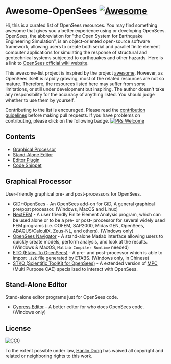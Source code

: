 # Awesome-OpenSees  [![Awesome](https://awesome.re/badge.svg)](https://awesome.re)

Hi, this is a curated list of OpenSees resources. You may find something awesome that gives you a better experience using or developing OpenSees. OpenSees, the abbreviation for "the Open System for Earthquake Engineering Simulation", is an object-oriented open-source software framework, allowing users to create both serial and parallel finite element computer applications for simulating the response of structural and geotechnical systems subjected to earthquakes and other hazards. Here is a link to [OpenSees official wiki website](http://opensees.berkeley.edu/wiki/index.php/Main_Page).

This awesome-list project is inspired by the project [awesome](https://github.com/sindresorhus/awesome). However, as OpenSees itself is rapidly growing, most of the related resources are not so mature. Therefore, the resources listed here may suffer from some limitations, or still under development but inspiring. The author doesn't take any responsibility for the accuracy of anything listed. You should judge whether to use them by yourself.

Contributing to the list is encouraged. Please read the [contribution guidelines](contributing.md) before making pull requests. If you have problems on contributing, please click on the following badge. [![PRs Welcome](https://img.shields.io/badge/PRs-welcome-brightgreen.svg?style=flat-square)](http://makeapullrequest.com)

## Contents

* [Graphical Processor](#graphical-processor)
* [Stand-Alone Editor](#stand-alone-editor)
* [Editor Plugin](#Editor-Plugin)
* [Code Snippet](#Code-Snippet)


## Graphical Processor
User-friendly graphical pre- and post-processors for OpenSees.

* [GiD+OpenSees](http://gidopensees.rclab.civil.auth.gr/) - An OpenSees add-on for [GiD](https://www.gidhome.com/download/), A general graphical pre/post processor. (Windows, MacOS and Linux)
* [NextFEM](http://www.nextfem.it/it/home/) - A user friendly Finite Element Analysis program, which can be used alone or to be a pre- or post- processor for several widely used FEM programs (i.e. OOFEM, SAP2000, Midas GEN, OpenSees, ABAQUS/CalculiX, Zeus-NL, and others). (Windows only)
* [OpenSees Navigator](http://openseesnavigator.berkeley.edu/) - A stand-alone Matlab interface allowing users to quickly create models, perform analysis, and look at the results. (Windows & MacOS, `Matlab Compiler Runtime` needed)
* [ETO (Etabs To OpenSees)](http://www.dinochen.com/article.asp?id=149) - A pre- and post-processor which is able to import `.s2k` file generated by ETABS. (Windows only, in Chinese)
* [STKO (Scientific ToolKit for OpenSees)](https://asdeasoft.net/stko/) - A extended version of [MPC](https://asdeasoft.net/preandpostprocessor/) (Multi Purpose CAE) specialized to interact with OpenSees.

## Stand-Alone Editor
Stand-alone editor programs just for OpenSees code.

* [Cypress Editor](http://cypress.hrshojaie.com/en-us/default.aspx) - A better editor for who does OpenSees code. (Windows only)

## License

[![CC0](http://mirrors.creativecommons.org/presskit/buttons/88x31/svg/cc-zero.svg)](https://creativecommons.org/publicdomain/zero/1.0/)

To the extent possible under law, [Hanlin Dong](http://www.hanlindong.com) has waived all copyright and related or neighboring rights to this work.
